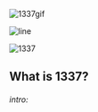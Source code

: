 ![1337gif](https://user-images.githubusercontent.com/61026156/151660954-74604431-5e44-4013-a93e-091f60fcb296.gif)

![line](https://user-images.githubusercontent.com/61026156/151661667-599a879e-58d8-4bc1-b127-efa12d5de048.png)

![1337](https://user-images.githubusercontent.com/61026156/151661210-4431e8c3-3e94-4de1-81d7-d2ae608ef57f.png)
## What is 1337?
###### intro:

